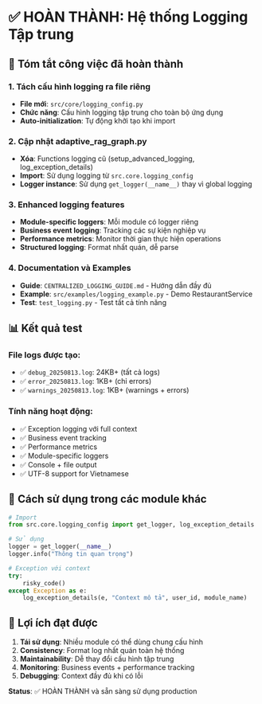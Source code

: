 # ✅ HOÀN THÀNH: Hệ thống Logging Tập trung

## 🎯 Tóm tắt công việc đã hoàn thành

### 1. Tách cấu hình logging ra file riêng
- **File mới**: `src/core/logging_config.py`
- **Chức năng**: Cấu hình logging tập trung cho toàn bộ ứng dụng
- **Auto-initialization**: Tự động khởi tạo khi import

### 2. Cập nhật adaptive_rag_graph.py  
- **Xóa**: Functions logging cũ (setup_advanced_logging, log_exception_details)
- **Import**: Sử dụng logging từ `src.core.logging_config`
- **Logger instance**: Sử dụng `get_logger(__name__)` thay vì global logging

### 3. Enhanced logging features
- **Module-specific loggers**: Mỗi module có logger riêng
- **Business event logging**: Tracking các sự kiện nghiệp vụ
- **Performance metrics**: Monitor thời gian thực hiện operations
- **Structured logging**: Format nhất quán, dễ parse

### 4. Documentation và Examples
- **Guide**: `CENTRALIZED_LOGGING_GUIDE.md` - Hướng dẫn đầy đủ
- **Example**: `src/examples/logging_example.py` - Demo RestaurantService
- **Test**: `test_logging.py` - Test tất cả tính năng

## 📊 Kết quả test

### File logs được tạo:
- ✅ `debug_20250813.log`: 24KB+ (tất cả logs)
- ✅ `error_20250813.log`: 1KB+ (chỉ errors)  
- ✅ `warnings_20250813.log`: 1KB+ (warnings + errors)

### Tính năng hoạt động:
- ✅ Exception logging với full context
- ✅ Business event tracking
- ✅ Performance metrics
- ✅ Module-specific loggers
- ✅ Console + file output
- ✅ UTF-8 support for Vietnamese

## 🚀 Cách sử dụng trong các module khác

```python
# Import
from src.core.logging_config import get_logger, log_exception_details

# Sử dụng
logger = get_logger(__name__)
logger.info("Thông tin quan trọng")

# Exception với context
try:
    risky_code()
except Exception as e:
    log_exception_details(e, "Context mô tả", user_id, module_name)
```

## 🎉 Lợi ích đạt được

1. **Tái sử dụng**: Nhiều module có thể dùng chung cấu hình
2. **Consistency**: Format log nhất quán toàn hệ thống  
3. **Maintainability**: Dễ thay đổi cấu hình tập trung
4. **Monitoring**: Business events + performance tracking
5. **Debugging**: Context đầy đủ khi có lỗi

**Status**: ✅ HOÀN THÀNH và sẵn sàng sử dụng production
